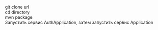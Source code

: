 git clone url  
cd directory  
mvn package  
Запустить сервис AuthApplication, затем запустить сервис Application